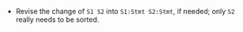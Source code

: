 <!-- Copyright (c) 2014-2018 K Team. All Rights Reserved. -->

* Revise the change of `S1 S2` into `S1:Stmt S2:Stmt`, if needed; only `S2`
really needs to be sorted.
